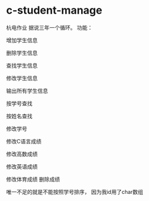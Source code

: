 # c-student-manage
杭电作业
据说三年一个循环。
功能：

增加学生信息

删除学生信息

查找学生信息

修改学生信息

输出所有学生信息

按学号查找

按姓名查找

修改学号

修改C语言成绩

 修改高数成绩
 
修改英语成绩

修改体育成绩 
删除成绩


唯一不足的就是不能按照学号排序， 因为我id用了char数组
